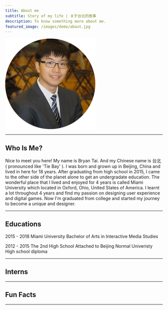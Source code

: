 ```yaml
---
title: About me
subtitle: Story of my life | 关于台北的故事
description: To know something more about me.
featured_image: /images/demo/about.jpg
---
```


![](/images/avatar-tb.png)

---

## Who Is Me?

Nice to meet you here! My name is Bryan Tai. And my Chinese name is 台北 ( pronounced like 'Tie Bay' ). I was born and grown up in Beijing, China and lived in here for 18 years. After graduating from high school in 2015, I came to the other side of the planet alone to get an undergradate education. The wonderful place that I lived and enjoyed for 4 years is called Miami University which located in Oxford, Ohio, United States of America. I learnt a lot throughout 4 years and find my passion on designing user experience and digital games. Now I'm graduated from college and started my journey to become a unique and  designer.

---

## Educations

2015 - 2018
Miami University
Bachelor of Arts in Interactive Media Studies

2012 - 2015
The 2nd High School Attached to Beijing Normal Univeristy
High school diploma

---

## Interns

---

## Fun Facts

---